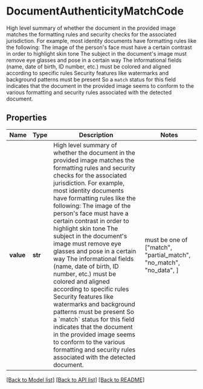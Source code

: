 # DocumentAuthenticityMatchCode

High level summary of whether the document in the provided image matches the formatting rules and security checks for the associated jurisdiction.  For example, most identity documents have formatting rules like the following:   The image of the person's face must have a certain contrast in order to highlight skin tone   The subject in the document's image must remove eye glasses and pose in a certain way   The informational fields (name, date of birth, ID number, etc.) must be colored and aligned according to specific rules   Security features like watermarks and background patterns must be present  So a `match` status for this field indicates that the document in the provided image seems to conform to the various formatting and security rules associated with the detected document.

## Properties
Name | Type | Description | Notes
------------ | ------------- | ------------- | -------------
**value** | **str** | High level summary of whether the document in the provided image matches the formatting rules and security checks for the associated jurisdiction.  For example, most identity documents have formatting rules like the following:   The image of the person&#39;s face must have a certain contrast in order to highlight skin tone   The subject in the document&#39;s image must remove eye glasses and pose in a certain way   The informational fields (name, date of birth, ID number, etc.) must be colored and aligned according to specific rules   Security features like watermarks and background patterns must be present  So a &#x60;match&#x60; status for this field indicates that the document in the provided image seems to conform to the various formatting and security rules associated with the detected document. |  must be one of ["match", "partial_match", "no_match", "no_data", ]

[[Back to Model list]](../README.md#documentation-for-models) [[Back to API list]](../README.md#documentation-for-api-endpoints) [[Back to README]](../README.md)



